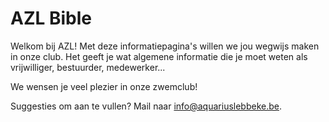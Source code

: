 # AZL Bible

Welkom bij AZL! Met deze informatiepagina's willen we jou wegwijs maken in onze club. Het geeft je wat algemene informatie die je moet weten als vrijwilliger, bestuurder, medewerker...

We wensen je veel plezier in onze zwemclub!

Suggesties om aan te vullen? Mail naar [info@aquariuslebbeke.be](mailto:info@aquariuslebbeke.be).
